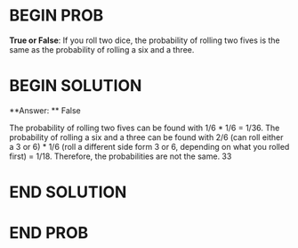 # BEGIN PROB

**True or False**: If you roll two dice, the probability of rolling two fives is the same as the probability of rolling a six and a three.

# BEGIN SOLUTION

**Answer: ** False

The probability of rolling two fives can be found with 1/6 * 1/6 = 1/36. The probability of 
rolling a six and a three can be found with 2/6 (can roll either a 3 or 6) * 1/6 (roll a different side form 3 or 6, depending on what you rolled first) = 1/18.
Therefore, the probabilities are not the same. 
<average>33</average>
# END SOLUTION

# END PROB
